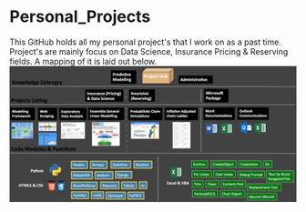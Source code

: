 # Personal_Projects
This GitHub holds all my personal project's that I work on as a past time. Project's are mainly focus
on Data Science, Insurance Pricing & Reserving fields.
A mapping of it is laid out below.
![ScreenShot](/Pictures/MapBackground_4.png)

